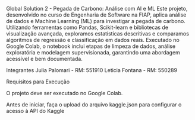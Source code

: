 Global Solution 2 - Pegada de Carbono: Análise com AI e ML
Este projeto, desenvolvido no curso de Engenharia de Software na FIAP, aplica análise de dados e Machine Learning (ML) para investigar a pegada de carbono. Utilizando ferramentas como Pandas, Scikit-learn e bibliotecas de visualização avançada, exploramos estatísticas descritivas e comparamos algoritmos de regressão e classificação em dados reais. Executado no Google Colab, o notebook inclui etapas de limpeza de dados, análise exploratória e modelagem supervisionada, garantindo uma abordagem acessível e bem documentada.

Integrantes
 Julia Palomari - RM: 551910 
 Leticia Fontana - RM: 550289



 
Requisitos para Execução

  O projeto deve ser executado no Google Colab.
  
  Antes de iniciar, faça o upload do arquivo kaggle.json para configurar o acesso à API do Kaggle
